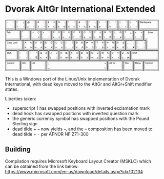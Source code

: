 # Dvorak AltGr International Extended
![layout diagram](image.png)

This is a Windows port of the Linux/Unix implementation of Dvorak International, with dead keys moved to the AltGr and AltGr+Shift modifier states.<br>

Liberties taken:<br>
- superscript 1 has swapped positions with inverted exclamation mark
- dead hook has swapped positions with inverted question mark
- the generic currency symbol has swapped positions with the Pound Sterling sign
- dead tilde + `=` now yields `≈`, and the `≃` composition has been moved to dead tilde + `-` per AFNOR NF Z71-300

## Building
Compilation requires Microsoft Keyboard Layout Creator (MSKLC) which can be obtained from the link below:<br>
https://www.microsoft.com/en-us/download/details.aspx?id=102134
